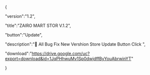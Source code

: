 {

 "version":"1.2",

 "title":"ZAIRO MART STOR V.1.2",

 "button":"Update",

 "description":"👀 All Bug Fix 
New Vershion Store Update Button Click
",

 "download":"https://drive.google.com/uc?export=download&id=1JqPHhwuMv1Sp0dwjdffByYouAbrwinYT"

}
